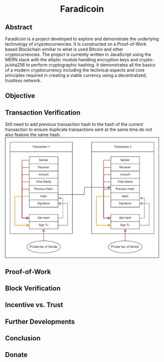 <h1 align="center">Faradicoin</h1>
<!---
<p align="center" style="font-size:small;">Faradical<br>auto_sear#8264<br>www.github.com/faradical</p>
--->

## Abstract
Faradicoin is a project developed to explore and demonstrate the underlying technology of crypotocurrencies. It is constructed on a Proof-of-Work based Blockchain similiar to what is used Bitcoin and other cryptocurrencies. The project is currently written in JavaScript using the MERN stack with the elliptic module handling encryption keys and crypto-js/sha256 to perform cryptographic hashing. It demonstrates all the basics of a modern cryptocurrency including the technical aspects and core principles required in creating a viable currency using a decentralized, trustless network.

## Objective


## Transaction Verification
Still need to add previous transaction hash to the hash of the current transaction to ensure duplicate transactions sent at the same time do not also feature the same hash.
![Faradicoin_Transaction_Signing](Documentation/Faradicoin_Transaction_Signing.png)

## Proof-of-Work


## Block Verification


## Incentive vs. Trust


## Further Developments


## Conclusion


## Donate

